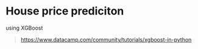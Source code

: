 # House price prediciton

using XGBoost

> https://www.datacamp.com/community/tutorials/xgboost-in-python
